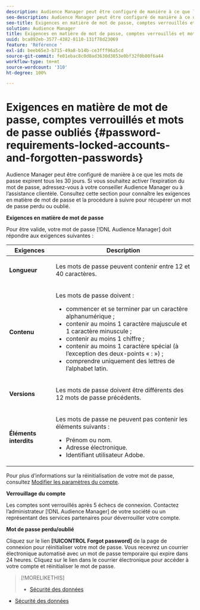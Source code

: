 ```yaml
---
description: Audience Manager peut être configuré de manière à ce que les mots de passe expirent tous les 30 jours. Si vous souhaitez activer l’expiration du mot de passe, adressez-vous à votre conseiller Audience Manager ou à l’assistance clientèle. Consultez cette section pour connaître les exigences en matière de mot de passe et la procédure à suivre pour récupérer un mot de passe perdu ou oublié.
seo-description: Audience Manager peut être configuré de manière à ce que les mots de passe expirent tous les 30 jours. Si vous souhaitez activer l’expiration du mot de passe, adressez-vous à votre conseiller Audience Manager ou à l’assistance clientèle. Consultez cette section pour connaître les exigences en matière de mot de passe et la procédure à suivre pour récupérer un mot de passe perdu ou oublié.
seo-title: Exigences en matière de mot de passe, comptes verrouillés et mots de passe oubliés
solution: Audience Manager
title: Exigences en matière de mot de passe, comptes verrouillés et mots de passe oubliés
uuid: bca892eb-3577-4382-8110-131f78d23069
feature: 'Référence '
exl-id: beeb65e3-b715-49a8-b14b-ce3fff96a5cd
source-git-commit: fe01ebac8c0d0ad3630d3853e0bf32f0b00f6a44
workflow-type: tm+mt
source-wordcount: '310'
ht-degree: 100%

---
```


# Exigences en matière de mot de passe, comptes verrouillés et mots de passe oubliés {#password-requirements-locked-accounts-and-forgotten-passwords}

Audience Manager peut être configuré de manière à ce que les mots de passe expirent tous les 30 jours. Si vous souhaitez activer l’expiration du mot de passe, adressez-vous à votre conseiller Audience Manager ou à l’assistance clientèle. Consultez cette section pour connaître les exigences en matière de mot de passe et la procédure à suivre pour récupérer un mot de passe perdu ou oublié.

<!-- 

c_password_requirements.xml

 -->

**Exigences en matière de mot de passe**

Pour être valide, votre mot de passe [!DNL Audience Manager] doit répondre aux exigences suivantes :

<table id="table_9B79E9F634664F6B995649E3158CCF20"> 
 <thead> 
  <tr> 
   <th colname="col1" class="entry"> Exigences </th> 
   <th colname="col2" class="entry"> Description </th> 
  </tr> 
 </thead>
 <tbody> 
  <tr> 
   <td colname="col1"> <p> <b>Longueur</b> </p> </td> 
   <td colname="col2"> <p>Les mots de passe peuvent contenir entre 12 et 40 caractères. </p> </td> 
  </tr> 
  <tr> 
   <td colname="col1"> <p> <b>Contenu</b> </p> </td> 
   <td colname="col2"> <p>Les mots de passe doivent : </p> <p> 
     <ul id="ul_70F64B9DE90E463098DFA8AB8349CF0B"> 
      <li id="li_2FBA66E47F4A4E1BB01DE3722821E100">commencer et se terminer par un caractère alphanumérique ; </li> 
      <li id="li_1390D4C9A48944B68B891EE6CB734BBC">contenir au moins 1 caractère majuscule et 1 caractère minuscule ; </li> 
      <li id="li_B75B64A005804262BAAF0F1901D63358">contenir au moins 1 chiffre ; </li> 
      <li id="li_28452022AF4743B8B159187BBD10890A">contenir au moins 1 caractère spécial (à l’exception des deux-points « : ») ; </li> 
      <li id="li_C02B931ABAB84FFE9B87AEBAEDF34EF3">comprendre uniquement des lettres de l’alphabet latin. </li> 
     </ul> </p> </td> 
  </tr> 
  <tr> 
   <td colname="col1"> <p> <b>Versions</b> </p> </td> 
   <td colname="col2"> <p> Les mots de passe doivent être différents des 12 mots de passe précédents. </p> </td> 
  </tr> 
  <tr> 
   <td colname="col1"> <p> <b>Éléments interdits</b> </p> </td> 
   <td colname="col2"> <p> Les mots de passe ne peuvent pas contenir les éléments suivants : </p> <p> 
     <ul id="ul_08DE186AF56E401B933256E69279847A"> 
      <li id="li_CC854F7F86484774A76CCF927E1400B4">Prénom ou nom. </li> 
      <li id="li_74ACCF3DE717473B8AB9B1720DD891E7">Adresse électronique. </li> 
      <li id="li_09C1F699BF6843ACAB4E68D2F57461AB">Identifiant utilisateur<span class="keyword"> Adobe</span>. </li> 
     </ul> </p> </td> 
  </tr> 
 </tbody> 
</table>

Pour plus d’informations sur la réinitialisation de votre mot de passe, consultez [Modifier les paramètres du compte](../features/administration/edit-account-settings.md).

**Verrouillage du compte**

Les comptes sont verrouillés après 5 échecs de connexion. Contactez l’administrateur [!DNL Audience Manager] de votre société ou un représentant des services partenaires pour déverrouiller votre compte.

**Mot de passe perdu/oublié**

Cliquez sur le lien **[!UICONTROL Forgot password]** de la page de connexion pour réinitialiser votre mot de passe. Vous recevrez un courrier électronique automatisé avec un mot de passe temporaire qui expire dans 24 heures. Cliquez sur le lien dans le courrier électronique pour accéder à votre compte et réinitialiser le mot de passe.

>[!MORELIKETHIS]
>
>* [Sécurité des données](../overview/data-security-and-privacy/data-security.md)
* [Sécurité des données](../overview/data-security-and-privacy/data-privacy.md)

